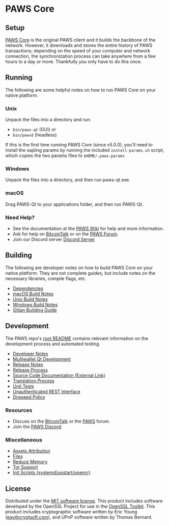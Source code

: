 PAWS Core
=============

Setup
---------------------
[PAWS Core](http://paws.org/wallet) is the original PAWS client and it builds the backbone of the network. However, it downloads and stores the entire history of PAWS transactions; depending on the speed of your computer and network connection, the synchronization process can take anywhere from a few hours to a day or more. Thankfully you only have to do this once.

Running
---------------------
The following are some helpful notes on how to run PAWS Core on your native platform.

### Unix

Unpack the files into a directory and run:

- `bin/paws-qt` (GUI) or
- `bin/pawsd` (headless)

If this is the first time running PAWS Core (since v5.0.0), you'll need to install the sapling params by running the included `install-params.sh` script, which copies the two params files to `$HOME/.paws-params`

### Windows

Unpack the files into a directory, and then run paws-qt.exe.

### macOS

Drag PAWS-Qt to your applications folder, and then run PAWS-Qt.

### Need Help?

* See the documentation at the [PAWS Wiki](https://github.com/PAWS-Project/PAWS/wiki)
for help and more information.
* Ask for help on [BitcoinTalk](https://bitcointalk.org/index.php?topic=1262920.0) or on the [PAWS Forum](http://forum.paws.org/).
* Join our Discord server [Discord Server](https://discord.paws.org)

Building
---------------------
The following are developer notes on how to build PAWS Core on your native platform. They are not complete guides, but include notes on the necessary libraries, compile flags, etc.

- [Dependencies](dependencies.md)
- [macOS Build Notes](build-osx.md)
- [Unix Build Notes](build-unix.md)
- [Windows Build Notes](build-windows.md)
- [Gitian Building Guide](gitian-building.md)

Development
---------------------
The PAWS repo's [root README](/README.md) contains relevant information on the development process and automated testing.

- [Developer Notes](developer-notes.md)
- [Multiwallet Qt Development](multiwallet-qt.md)
- [Release Notes](release-notes.md)
- [Release Process](release-process.md)
- [Source Code Documentation (External Link)](https://www.fuzzbawls.pw/paws/doxygen/)
- [Translation Process](translation_process.md)
- [Unit Tests](unit-tests.md)
- [Unauthenticated REST Interface](REST-interface.md)
- [Dnsseed Policy](dnsseed-policy.md)

### Resources
* Discuss on the [BitcoinTalk](https://bitcointalk.org/index.php?topic=1262920.0) or the [PAWS](http://forum.paws.org/) forum.
* Join the [PAWS Discord](https://discord.paws.org).

### Miscellaneous
- [Assets Attribution](assets-attribution.md)
- [Files](files.md)
- [Reduce Memory](reduce-memory.md)
- [Tor Support](tor.md)
- [Init Scripts (systemd/upstart/openrc)](init.md)

License
---------------------
Distributed under the [MIT software license](/COPYING).
This product includes software developed by the OpenSSL Project for use in the [OpenSSL Toolkit](https://www.openssl.org/). This product includes
cryptographic software written by Eric Young ([eay@cryptsoft.com](mailto:eay@cryptsoft.com)), and UPnP software written by Thomas Bernard.
